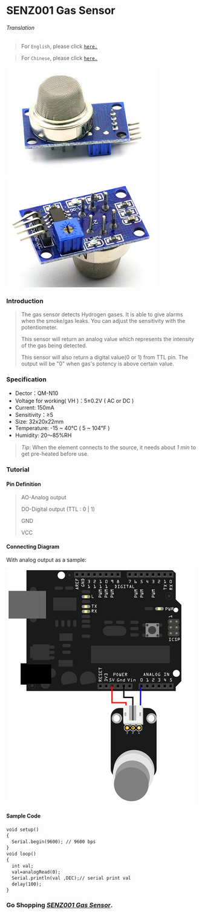 # SENZ001 Gas Sensor

###### Translation

> For `English`, please click [`here.`](https://github.com/njustcjj/SENZ001-Gas-Sensor/blob/master/README.md)

> For `Chinese`, please click [`here.`](https://github.com/njustcjj/SENZ001-Gas-Sensor/blob/master/README_CN.md)

![](https://github.com/njustcjj/SENZ001-Gas-Sensor/blob/master/pic/SENZ001_front.jpg "SENZ001_Front") 
![](https://github.com/njustcjj/SENZ001-Gas-Sensor/blob/master/pic/SENZ001_back.jpg "SENZ001_Back") 

### Introduction

> The gas sensor detects Hydrogen gases. It is able to give alarms when the smoke/gas leaks. You can adjust the sensitivity with the potentiometer.
> 
> This sensor will return an analog value which represents the intensity of the gas being detected.
> 
> This sensor will also return a digital value(0 or 1) from TTL pin. The output will be "0" when gas's potency is above certain value.

### Specification

* Dector：QM-N10
* Voltage for working( VH )：5±0.2V ( AC or DC ) 
* Current: 150mA
* Sensitivity：≥5
* Size: 32x20x22mm
* Temperature: -15 ~ 40℃  ( 5 ~ 104℉ )
* Humidity: 20～85%RH

> *Tip*: When the element connects to the source, it needs about *1 min* to get pre-heated before use.

### Tutorial

#### Pin Definition

> AO-Analog output
> 
> DO-Digital output (TTL : 0 | 1)
> 
> GND
>
> VCC

#### Connecting Diagram

With analog output as a sample:

![](https://github.com/njustcjj/SENZ001-Gas-Sensor/blob/master/pic/SENZ001_connect.png "Connecting Diagram") 

#### Sample Code

    void setup() 
    { 
      Serial.begin(9600); // 9600 bps
    }
    void loop() 
    {
      int val;
      val=analogRead(0);
      Serial.println(val ,DEC);// serial print val
      delay(100);
    }


### Go Shopping [*SENZ001 Gas Sensor*](http://www.ebay.com/).